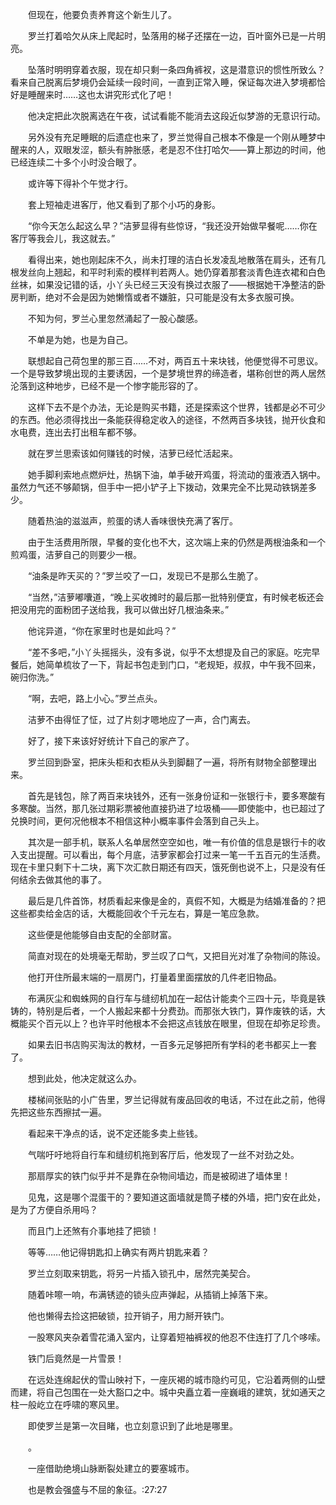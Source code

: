 　　但现在，他要负责养育这个新生儿了。

　　罗兰打着哈欠从床上爬起时，坠落用的梯子还摆在一边，百叶窗外已是一片明亮。

　　坠落时明明穿着衣服，现在却只剩一条四角裤衩，这是潜意识的惯性所致么？看来自己脱离后梦境仍会延续一段时间，一直到正常入睡，保证每次进入梦境都恰好是睡醒来时……这也太讲究形式化了吧！

　　他决定把此次脱离选在午夜，试试看能不能消去这段近似梦游的无意识行动。

　　另外没有充足睡眠的后遗症也来了，罗兰觉得自己根本不像是一个刚从睡梦中醒来的人，双眼发涩，额头有肿胀感，老是忍不住打哈欠——算上那边的时间，他已经连续二十多个小时没合眼了。

　　或许等下得补个午觉才行。

　　套上短袖走进客厅，他又看到了那个小巧的身影。

　　“你今天怎么起这么早？”洁萝显得有些惊讶，“我还没开始做早餐呢……你在客厅等我会儿，我这就去。”

　　看得出来，她也刚起床不久，尚未打理的洁白长发凌乱地散落在肩头，还有几根发丝向上翘起，和平时利索的模样判若两人。她仍穿着那套淡青色连衣裙和白色丝袜，如果没记错的话，小丫头已经三天没有换过衣服了——根据她干净整洁的卧房判断，绝对不会是因为她懒惰或者不嫌脏，只可能是没有太多衣服可换。

　　不知为何，罗兰心里忽然涌起了一股心酸感。

　　不单是为她，也是为自己。

　　联想起自己荷包里的那三百……不对，两百五十来块钱，他便觉得不可思议。一个是导致梦境出现的主要诱因，一个是梦境世界的缔造者，堪称创世的两人居然沦落到这种地步，已经不是一个惨字能形容的了。

　　这样下去不是个办法，无论是购买书籍，还是探索这个世界，钱都是必不可少的东西。他必须得找出一条能获得稳定收入的途径，不然两百多块钱，抛开伙食和水电费，连出去打出租车都不够。

　　就在罗兰思索该如何赚钱的时候，洁萝已经忙活起来。

　　她手脚利索地点燃炉灶，热锅下油，单手破开鸡蛋，将流动的蛋液洒入锅中。虽然力气还不够颠锅，但手中一把小铲子上下拨动，效果完全不比晃动铁锅差多少。

　　随着热油的滋滋声，煎蛋的诱人香味很快充满了客厅。

　　由于生活费用所限，早餐的变化也不大，这次端上来的仍然是两根油条和一个煎鸡蛋，洁萝自己的则要少一根。

　　“油条是昨天买的？”罗兰咬了一口，发现已不是那么生脆了。

　　“当然，”洁萝嘟囔道，“晚上买收摊时的最后那一批特别便宜，有时候老板还会把没用完的面粉团子送给我，我可以做出好几根油条来。”

　　他诧异道，“你在家里时也是如此吗？”

　　“差不多吧，”小丫头摇摇头，没有多说，似乎不太想提及自己的家庭。吃完早餐后，她简单梳妆了一下，背起书包走到门口，“老规矩，叔叔，中午我不回来，碗归你洗。”

　　“啊，去吧，路上小心。”罗兰点头。

　　洁萝不由得怔了怔，过了片刻才嗯地应了一声，合门离去。

　　好了，接下来该好好统计下自己的家产了。

　　罗兰回到卧室，把床头柜和衣柜从头到脚翻了一遍，将所有财物全部整理出来。

　　首先是钱包，除了两百来块钱外，还有一张身份证和一张银行卡，要多寒酸有多寒酸。当然，那几张过期彩票被他直接扔进了垃圾桶——即使能中，也已超过了兑换时间，更何况他根本不相信这种小概率事件会落到自己头上。

　　其次是一部手机，联系人名单居然空空如也，唯一有价值的信息是银行卡的收入支出提醒。可以看出，每个月底，洁萝家都会打过来一笔一千五百元的生活费。现在卡里只剩下十二块，离下次汇款日期还有四天，饿死倒也说不上，只是没有任何结余去做其他的事了。

　　最后是几件首饰，材质看起来像是金的，真假不知，大概是为结婚准备的？把这些都卖给金店的话，大概能回收个千元左右，算是一笔应急款。

　　这些便是他能够自由支配的全部财富。

　　简直对现在的处境毫无帮助，罗兰叹了口气，又把目光对准了杂物间的陈设。

　　他打开住所最末端的一扇房门，打量着里面摆放的几件老旧物品。

　　布满灰尘和蜘蛛网的自行车与缝纫机加在一起估计能卖个三四十元，毕竟是铁铸的，特别是后者，一个人搬起来都十分费劲。而那张大铁门，算作废铁的话，大概能买个百元以上？也许平时他根本不会把这点钱放在眼里，但现在却弥足珍贵。

　　如果去旧书店购买淘汰的教材，一百多元足够把所有学科的老书都买上一套了。

　　想到此处，他决定就这么办。

　　楼梯间张贴的小广告里，罗兰记得就有废品回收的电话，不过在此之前，他得先把这些东西擦拭一遍。

　　看起来干净点的话，说不定还能多卖上些钱。

　　气喘吁吁地将自行车和缝纫机拖到客厅后，他发现了一丝不对劲之处。

　　那扇厚实的铁门似乎并不是靠在杂物间墙边，而是被砌进了墙体里！

　　见鬼，这是哪个混蛋干的？要知道这面墙就是筒子楼的外墙，把门安在此处，是为了方便自杀用吗？

　　而且门上还煞有介事地挂了把锁！

　　等等……他记得钥匙扣上确实有两片钥匙来着？

　　罗兰立刻取来钥匙，将另一片插入锁孔中，居然完美契合。

　　随着咔嚓一响，布满锈迹的锁头应声弹起，从插销上掉落下来。

　　他也懒得去捡这把破锁，拉开销子，用力掰开铁门。

　　一股寒风夹杂着雪花涌入室内，让穿着短袖裤衩的他忍不住连打了几个哆嗦。

　　铁门后竟然是一片雪景！

　　在远处连绵起伏的雪山映衬下，一座灰褐的城市隐约可见，它沿着两侧的山壁而建，将自己包围在一处大豁口之中。城中央矗立着一座巍峨的建筑，犹如通天之柱一般屹立在呼啸的寒风里。

　　即使罗兰是第一次目睹，也立刻意识到了此地是哪里。

　　。

　　一座借助绝境山脉断裂处建立的要塞城市。

　　也是教会强盛与不屈的象征。:27:27
